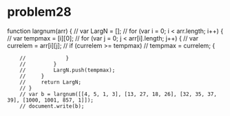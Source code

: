 # problem28
function largnum(arr) {
        //     var LargN = [];
        //     for (var i = 0; i < arr.length; i++) {
        //         var tempmax = [i][0];
        //         for (var j = 0; j < arr[i].length; j++) {
        //             var currelem = arr[i][j];
        //             if (currelem >= tempmax)
        //                 tempmax = currelem; {

        //             }
        //         }
        //         LargN.push(tempmax);
        //     }
        //     return LargN;
        // }
        // var b = largnum([[4, 5, 1, 3], [13, 27, 18, 26], [32, 35, 37, 39], [1000, 1001, 857, 1]]);
        // document.write(b);
